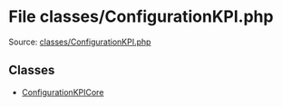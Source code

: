 File classes/ConfigurationKPI.php
=========

Source: [classes/ConfigurationKPI.php](https://github.com/PrestaShop/PrestaShop/blob/1.6.0.1/classes/ConfigurationKPI.php)


Classes
-------

* [ConfigurationKPICore](class.ConfigurationKPICore.md)

